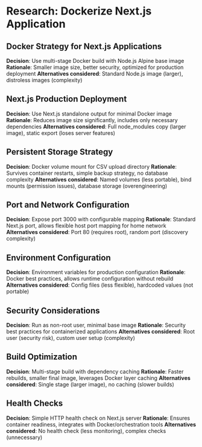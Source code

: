 # Research: Dockerize Next.js Application

## Docker Strategy for Next.js Applications

**Decision**: Use multi-stage Docker build with Node.js Alpine base image
**Rationale**: Smaller image size, better security, optimized for production deployment
**Alternatives considered**: Standard Node.js image (larger), distroless images (complexity)

## Next.js Production Deployment

**Decision**: Use Next.js standalone output for minimal Docker image
**Rationale**: Reduces image size significantly, includes only necessary dependencies
**Alternatives considered**: Full node_modules copy (larger image), static export (loses server features)

## Persistent Storage Strategy

**Decision**: Docker volume mount for CSV upload directory
**Rationale**: Survives container restarts, simple backup strategy, no database complexity
**Alternatives considered**: Named volumes (less portable), bind mounts (permission issues), database storage (overengineering)

## Port and Network Configuration

**Decision**: Expose port 3000 with configurable mapping
**Rationale**: Standard Next.js port, allows flexible host port mapping for home network
**Alternatives considered**: Port 80 (requires root), random port (discovery complexity)

## Environment Configuration

**Decision**: Environment variables for production configuration
**Rationale**: Docker best practices, allows runtime configuration without rebuild
**Alternatives considered**: Config files (less flexible), hardcoded values (not portable)

## Security Considerations

**Decision**: Run as non-root user, minimal base image
**Rationale**: Security best practices for containerized applications
**Alternatives considered**: Root user (security risk), custom user setup (complexity)

## Build Optimization

**Decision**: Multi-stage build with dependency caching
**Rationale**: Faster rebuilds, smaller final image, leverages Docker layer caching
**Alternatives considered**: Single stage (larger image), no caching (slower builds)

## Health Checks

**Decision**: Simple HTTP health check on Next.js server
**Rationale**: Ensures container readiness, integrates with Docker/orchestration tools
**Alternatives considered**: No health check (less monitoring), complex checks (unnecessary)